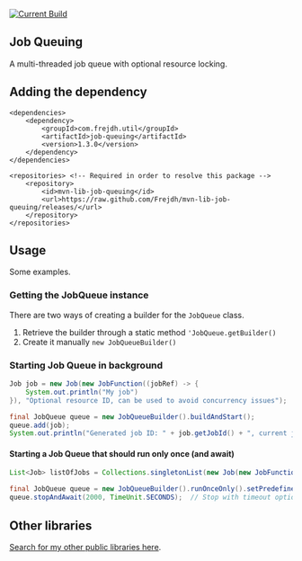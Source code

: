 [![Current Build](https://github.com/Frejdh/mvn-lib-job-queuing/actions/workflows/current-build.yml/badge.svg?branch=master)](https://github.com/Frejdh/mvn-lib-job-queuing/actions/workflows/current-build.yml)

Job Queuing
-
A multi-threaded job queue with optional resource locking.

## Adding the dependency
```
<dependencies>
    <dependency>
        <groupId>com.frejdh.util</groupId>
        <artifactId>job-queuing</artifactId>
        <version>1.3.0</version>
    </dependency>
</dependencies>

<repositories> <!-- Required in order to resolve this package -->
    <repository>
        <id>mvn-lib-job-queuing</id>
        <url>https://raw.github.com/Frejdh/mvn-lib-job-queuing/releases/</url>
    </repository>
</repositories>
```

## Usage
Some examples.

### Getting the JobQueue instance
There are two ways of creating a builder for the `JobQueue` class.
1. Retrieve the builder through a static method `'JobQueue.getBuilder()`
2. Create it manually `new JobQueueBuilder()`

### Starting Job Queue in background
```java
Job job = new Job(new JobFunction((jobRef) -> {
    System.out.println("My job")
}), "Optional resource ID, can be used to avoid concurrency issues");

final JobQueue queue = new JobQueueBuilder().buildAndStart();
queue.add(job);
System.out.println("Generated job ID: " + job.getJobId() + ", current job status: " + job.getStatus());
```

#### Starting a Job Queue that should run only once (and await)
```java
List<Job> listOfJobs = Collections.singletonList(new Job(new JobFunction((jobRef) -> System.out.println("My job"))));

final JobQueue queue = new JobQueueBuilder().runOnceOnly().setPredefinedJobs(listOfJobs).buildAndStart();
queue.stopAndAwait(2000, TimeUnit.SECONDS);  // Stop with timeout option
```

## Other libraries
[Search for my other public libraries here](https://github.com/search?q=Frejdh%2Fmvn-lib-).
